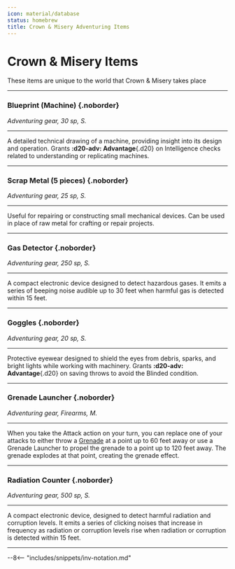 ```yaml
---
icon: material/database
status: homebrew
title: Crown & Misery Adventuring Items
---
```


# Crown & Misery Items

These items are unique to the world that Crown & Misery takes place

---

### Blueprint (Machine) {.noborder}

_Adventuring gear, 30 sp, S._

<hr class="hr-solid">

A detailed technical drawing of a machine, providing insight into its design and operation. Grants **:d20-adv: Advantage**{.d20} on Intelligence checks related to understanding or replicating machines.

---

### Scrap Metal (5 pieces) {.noborder}

_Adventuring gear, 25 sp, S._

<hr class="hr-solid">

Useful for repairing or constructing small mechanical devices. Can be used in place of raw metal for crafting or repair projects.

---

### Gas Detector {.noborder}

_Adventuring gear, 250 sp, S._

<hr class="hr-solid">

A compact electronic device designed to detect hazardous gases. It emits a series of beeping noise audible up to 30 feet when harmful gas is detected within 15 feet.

---

### Goggles {.noborder}

_Adventuring gear, 20 sp, S._

<hr class="hr-solid">

Protective eyewear designed to shield the eyes from debris, sparks, and bright lights while working with machinery. Grants **:d20-adv: Advantage**{.d20} on saving throws to avoid the Blinded condition.

---

### Grenade Launcher {.noborder}

<!-- --8<-- [start:item-grenade-launcher] -->

_Adventuring gear, Firearms, M._

<hr class="hr-solid">

When you take the Attack action on your turn, you can replace one of your attacks to either throw a [Grenade](../consumeables/grenade.md) at a point up to 60 feet away or use a Grenade Launcher to propel the grenade to a point up to 120 feet away. The grenade explodes at that point, creating the grenade effect.

<!-- --8<-- [end:item-grenade-launcher] -->

---

### Radiation Counter {.noborder}

_Adventuring gear, 500 sp, S._

<hr class="hr-solid">

A compact electronic device, designed to detect harmful radiation and corruption levels. It emits a series of clicking noises that increase in frequency as radiation or corruption levels rise when radiation or corruption is detected within 15 feet.

---

--8<-- "includes/snippets/inv-notation.md"